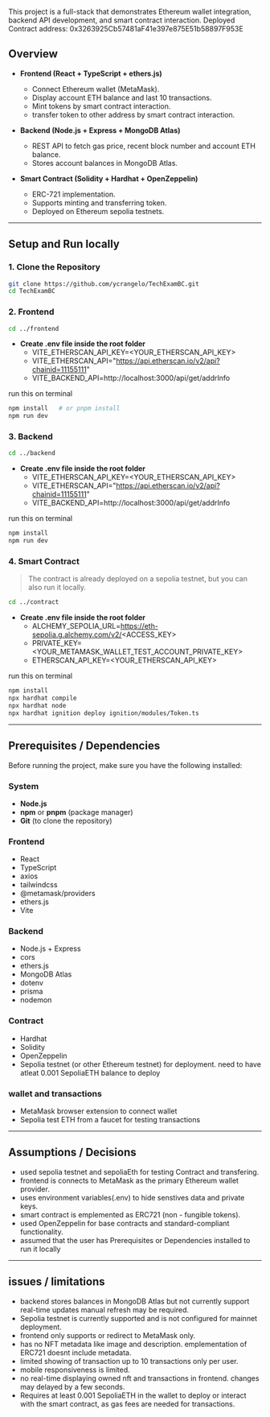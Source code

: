 This project is a full-stack that demonstrates Ethereum wallet integration, backend API development, and smart contract interaction.
Deployed Contract address: 0x3263925Cb57481aF41e397e875E51b58897F953E

## Overview
- **Frontend (React + TypeScript + ethers.js)**  
  - Connect Ethereum wallet (MetaMask).  
  - Display account ETH balance and last 10 transactions.
  - Mint tokens by smart contract interaction.
  - transfer token to other address by smart contract interaction.

- **Backend (Node.js + Express  + MongoDB Atlas)**  
  - REST API to fetch gas price, recent block number and account ETH balance.  
  - Stores account balances in MongoDB Atlas.  

- **Smart Contract (Solidity + Hardhat + OpenZeppelin)**  
  - ERC-721 implementation.  
  - Supports minting and transferring token.  
  - Deployed on Ethereum sepolia testnets.  

---
## Setup and Run locally
### 1. Clone the Repository
```bash
git clone https://github.com/ycrangelo/TechExamBC.git
cd TechExamBC
```

### 2. Frontend
```bash
cd ../frontend
```

- **Create .env file inside the root folder**  
  - VITE_ETHERSCAN_API_KEY=<YOUR_ETHERSCAN_API_KEY> 
  - VITE_ETHERSCAN_API="https://api.etherscan.io/v2/api?chainid=11155111" 
  - VITE_BACKEND_API=http://localhost:3000/api/get/addrInfo

run this on terminal
```bash
npm install   # or pnpm install
npm run dev
```

### 3. Backend
```bash
cd ../backend
```

- **Create .env file inside the root folder**  
  - VITE_ETHERSCAN_API_KEY=<YOUR_ETHERSCAN_API_KEY> 
  - VITE_ETHERSCAN_API="https://api.etherscan.io/v2/api?chainid=11155111"
  - VITE_BACKEND_API=http://localhost:3000/api/get/addrInfo

run this on terminal
```bash
npm install
npm run dev
```

### 4. Smart Contract
> The contract is already deployed on a sepolia testnet, but you can also run it locally.
```bash
cd ../contract
```
- **Create .env file inside the root folder**  
  - ALCHEMY_SEPOLIA_URL=https://eth-sepolia.g.alchemy.com/v2/<ACCESS_KEY>
  - PRIVATE_KEY=<YOUR_METAMASK_WALLET_TEST_ACCOUNT_PRIVATE_KEY>
  - ETHERSCAN_API_KEY=<YOUR_ETHERSCAN_API_KEY>
  
run this on terminal
```bash
npm install
npx hardhat compile
npx hardhat node
npx hardhat ignition deploy ignition/modules/Token.ts
```

---
## Prerequisites / Dependencies

Before running the project, make sure you have the following installed:

### System
- **Node.js**
- **npm** or **pnpm** (package manager)
- **Git** (to clone the repository)

### Frontend
- React
- TypeScript
- axios
- tailwindcss
- @metamask/providers
- ethers.js
- Vite

### Backend
- Node.js + Express
- cors
- ethers.js
- MongoDB Atlas
- dotenv
- prisma
- nodemon

### Contract
- Hardhat
- Solidity
- OpenZeppelin
- Sepolia testnet (or other Ethereum testnet) for deployment. need to have atleat 0.001 SepoliaETH balance to deploy

### wallet and transactions
- MetaMask browser extension to connect wallet
- Sepolia test ETH from a faucet for testing transactions

---
## Assumptions / Decisions
- used sepolia testnet and sepoliaEth for testing Contract and transfering.
- frontend is connects to MetaMask as the primary Ethereum wallet provider.
- uses environment variables(.env) to hide senstives data and private keys.
- smart contract is emplemented as ERC721 (non - fungible tokens).
- used OpenZeppelin for base contracts and standard-compliant functionality.
- assumed that the user has Prerequisites or Dependencies installed to run it locally

---
## issues / limitations
- backend stores balances in MongoDB Atlas but not currently support real-time updates manual refresh may be required.
- Sepolia testnet is currently supported and is not configured for mainnet deployment.
- frontend only supports or redirect to MetaMask only.
- has no NFT metadata like image and description. emplementation of ERC721 doesnt include metadata.
- limited showing of transaction up to 10 transactions only per user.
- mobile responsiveness is limited.
- no real-time displaying owned nft and transactions in frontend. changes may delayed by a few seconds.
- Requires at least 0.001 SepoliaETH in the wallet to deploy or interact with the smart contract, as gas fees are needed for transactions.


